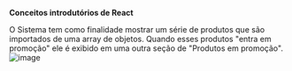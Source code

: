 <strong>Conceitos introdutórios de React</strong>

O Sistema tem como finalidade mostrar um série de produtos que são importados de uma array de objetos. Quando esses produtos "entra em promoção" ele é exibido em uma outra seção de "Produtos em promoção".
![image](https://github.com/miqueiasrodrigues/introducao-react/assets/84649194/c72ce8b5-c7f4-473d-9001-27e58295ea81)
